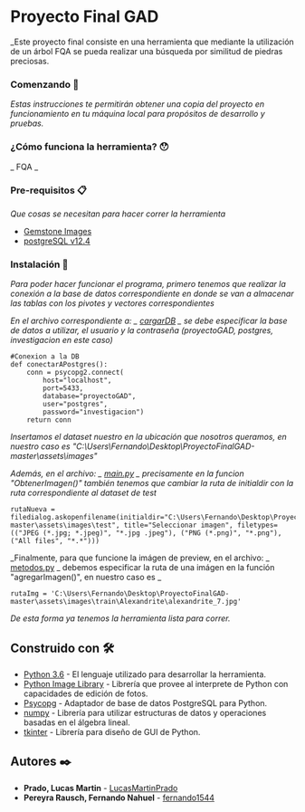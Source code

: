 # Proyecto Final GAD

_Este proyecto final consiste en una herramienta que mediante la utilización de un árbol FQA se pueda realizar una búsqueda por similitud de piedras preciosas.

### Comenzando 🚀

_Estas instrucciones te permitirán obtener una copia del proyecto en funcionamiento en tu máquina local para propósitos de desarrollo y pruebas._

### ¿Cómo funciona la herramienta? 😯

_ FQA _


### Pre-requisitos 📋

_Que cosas se necesitan para hacer correr la herramienta_

* [Gemstone Images](https://www.kaggle.com/lsind18/gemstones-images)
* [postgreSQL v12.4](https://www.enterprisedb.com/postgresql-tutorial-resources-training?cid=48)

### Instalación 🔧
_Para poder hacer funcionar el programa, primero tenemos que realizar la conexión a la base de datos correspondiente en donde se van a almacenar las tablas con los pivotes
y vectores correspondientes_

_En el archivo correspondiente a: _ [cargarDB](https://github.com/LucasMartinPrado/ProyectoFinalGAD/blob/master/cargarDB.py) _ se debe especificar la base de datos a utilizar, el usuario y la contraseña (proyectoGAD, postgres, investigacion en este caso)_

```
#Conexion a la DB
def conectarAPostgres():
    conn = psycopg2.connect(
        host="localhost",
        port=5433,
        database="proyectoGAD",
        user="postgres",
        password="investigacion")
    return conn
```
_Insertamos el dataset nuestro en la ubicación que nosotros queramos, en nuestro caso es "C:\Users\Fernando\Desktop\ProyectoFinalGAD-master\assets\images"_

_Además, en el archivo: _ [main.py](https://github.com/LucasMartinPrado/ProyectoFinalGAD/blob/master/main.py) _ precisamente en la funcion "ObtenerImagen()" también tenemos que cambiar la ruta de initialdir con la ruta correspondiente al dataset de test_

```
rutaNueva = filedialog.askopenfilename(initialdir="C:\Users\Fernando\Desktop\ProyectoFinalGAD-master\assets\images\test", title="Seleccionar imagen", filetypes=(("JPEG (*.jpg; *.jpeg)", "*.jpg .jpeg"), ("PNG (*.png)", "*.png"), ("All files", "*.*")))
```

_Finalmente, para que funcione la imágen de preview, en el archivo: _ [metodos.py](https://github.com/LucasMartinPrado/ProyectoFinalGAD/blob/master/metodos.py) _ debemos especificar la ruta de una imágen en la función "agregarImagen()", en nuestro caso es _
```
rutaImg = 'C:\Users\Fernando\Desktop\ProyectoFinalGAD-master\assets\images\train\Alexandrite\alexandrite_7.jpg'
```

_De esta forma ya tenemos la herramienta lista para correr._

## Construido con 🛠️

* [Python 3.6](https://www.python.org/) - El lenguaje utilizado para desarrollar la herramienta.
* [Python Image Library](https://www.pythonware.com/products/pil/) - Librería que provee al interprete de Python con capacidades de edición de fotos.
* [Psycopg](https://pypi.org/project/psycopg2/) - Adaptador de base de datos PostgreSQL para Python.
* [numpy](https://pypi.org/project/numpy/) - Librería para utilizar estructuras de datos y operaciones basadas en el álgebra lineal.
* [tkinter](https://docs.python.org/3/library/tkinter.html) - Librería para diseño de GUI de Python.


## Autores ✒️

* **Prado, Lucas Martin** - [LucasMartinPrado](https://gitlab.com/LucasMartinPrado)
* **Pereyra Rausch, Fernando Nahuel** - [fernando1544](https://gitlab.com/fernando1544)
